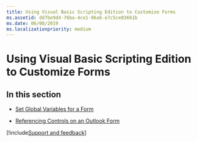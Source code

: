 ```yaml
---
title: Using Visual Basic Scripting Edition to Customize Forms
ms.assetid: dd7be9d4-76ba-4ce1-96a6-e7c5ce03661b
ms.date: 06/08/2019
ms.localizationpriority: medium
---
```



# Using Visual Basic Scripting Edition to Customize Forms

## In this section


- [Set Global Variables for a Form](set-global-variables-for-a-form.md)
    
- [Referencing Controls on an Outlook Form](referencing-controls-on-an-outlook-form.md)

[!include[Support and feedback](~/includes/feedback-boilerplate.md)]